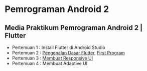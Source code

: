 # Pemrograman Android 2
## Media Praktikum Pemrograman Android 2 | Flutter

- Pertemuan 1 : Install Flutter di Android Studio
- Pertemuan 2 : [Pengenalan Dasar Flutter](/Pertemuan%202.md), [First Program](/First_Program.md)
- Pertemuan 3 : [Membuat Responsive UI](/Membuat_Responsive_UI.md)
- Pertemuan 4 : Membuat Adaptive UI
